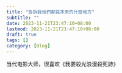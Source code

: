 ```yaml
---
title: "告訴我他們都在本來的什麼地方"
subtitle: ""
date: 2023-11-21T23:47:10+08:00
lastmod: 2023-11-21T23:47:10+08:00
draft: true
tags: []
category: [Blog]
---
```


当代电影大师，很喜欢《我要殺光浪漫殺死詩》
